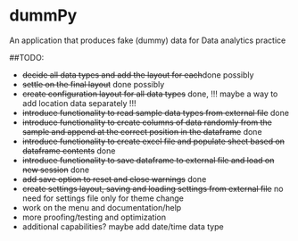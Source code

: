 # dummPy
An application that produces fake (dummy) data for Data analytics practice


##TODO:

- ~~decide all data types and add the layout for each~~done possibly
- ~~settle on the final layout~~ done possibly
- ~~create configuration layout for all data types~~ done, !!! maybe a way to add location data separately !!!
- ~~introduce functionality to read sample data types from external file~~ done
- ~~introduce functionality to create columns of data randomly from the sample and append at the correct position in the dataframe~~ done
- ~~introduce functionality to create excel file and populate sheet based on dataframe contents~~ done
- ~~introduce functionality to save dataframe to external file and load on new session~~ done
- ~~add save option to reset and close warnings~~ done
- ~~create settings layout, saving and loading settings from external file~~ no need for settings file only for theme change
- work on the menu and documentation/help
- more proofing/testing and optimization
- additional capabilities? maybe add date/time data type